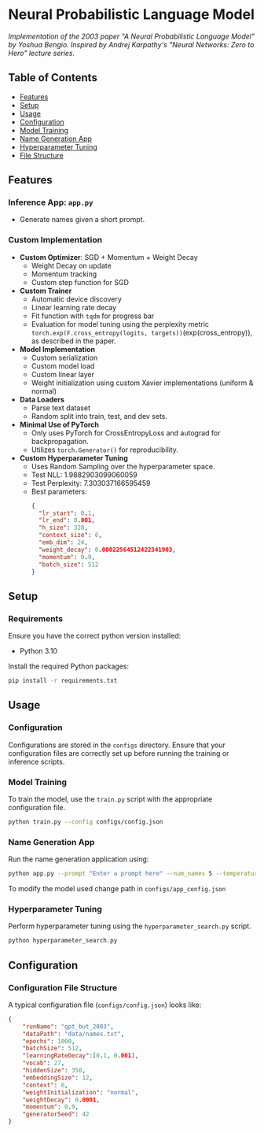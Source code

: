 # Neural Probabilistic Language Model

*Implementation of the 2003 paper "A Neural Probabilistic Language Model"  by Yoshua Bengio.*
*Inspired by Andrej Karpathy's "Neural Networks: Zero to Hero" lecture series.*

## Table of Contents
- [Features](#features)
- [Setup](#setup)
- [Usage](#usage)
- [Configuration](#configuration)
- [Model Training](#model-training)
- [Name Generation App](#name-generation-app)
- [Hyperparameter Tuning](#hyperparameter-tuning)
- [File Structure](#file-structure)

## Features

### Inference App: `app.py`
- Generate names given a short prompt.

### Custom Implementation
- **Custom Optimizer**: SGD + Momentum + Weight Decay
  - Weight Decay on update
  - Momentum tracking
  - Custom step function for SGD
- **Custom Trainer**
  - Automatic device discovery
  - Linear learning rate decay
  - Fit function with `tqdm` for progress bar
  - Evaluation for model tuning using the perplexity metric `torch.exp(F.cross_entropy(logits, targets))`(exp(cross_entropy)), as described in the paper.
- **Model Implementation**
  - Custom serialization
  - Custom model load
  - Custom linear layer
  - Weight initialization using custom Xavier implementations (uniform & normal)
- **Data Loaders**
  - Parse text dataset
  - Random split into train, test, and dev sets.
- **Minimal Use of PyTorch**
  - Only uses PyTorch for CrossEntropyLoss and autograd for backpropagation.
  - Utilizes `torch.Generator()` for reproducibility.
- **Custom Hyperparameter Tuning**
  - Uses Random Sampling over the hyperparameter space.
  - Test NLL: 1.9882903099060059
  - Test Perplexity: 7.303037166595459
  - Best parameters:
    ```json
    {
      "lr_start": 0.1,
      "lr_end": 0.001,
      "h_size": 328,
      "context_size": 6,
      "emb_dim": 24,
      "weight_decay": 0.00022564512422341903,
      "momentum": 0.9,
      "batch_size": 512
    }
    ```

## Setup

### Requirements
Ensure you have the correct python version installed:
- Python 3.10

Install the required Python packages:
```bash
pip install -r requirements.txt
```

## Usage

### Configuration
Configurations are stored in the `configs` directory. Ensure that your configuration files are correctly set up before running the training or inference scripts.

### Model Training
To train the model, use the `train.py` script with the appropriate configuration file.
```bash
python train.py --config configs/config.json
```

### Name Generation App
Run the name generation application using:
```bash
python app.py --prompt "Enter a prompt here" --num_names 5 --temperature 0.7
```
To modify the model used change path in `configs/app_config.json`

### Hyperparameter Tuning
Perform hyperparameter tuning using the `hyperparameter_search.py` script.
```bash
python hyperparameter_search.py
```

## Configuration

### Configuration File Structure
A typical configuration file (`configs/config.json`) looks like:
```json
{
    "runName": "gpt_but_2003",
    "dataPath": "data/names.txt",
    "epochs": 1000,
    "batchSize": 512,
    "learningRateDecay":[0.1, 0.001],
    "vocab": 27,
    "hiddenSize": 350,
    "embeddingSize": 12,
    "context": 6,
    "weightInitialization": "normal",
    "weightDecay": 0.0001,
    "momentum": 0.9,
    "generatorSeed": 42
}
```
